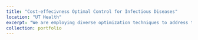 ```yaml
---
title: "Cost-effecivness Optimal Control for Infectious Diseases"
location: "UT Health"
excerpt: "We are employing diverse optimization techniques to address the optimal control problem and reduce overall epidemic costs—encompassing both infection-related and intervention expenses. Our approach integrates rigorous theoretical methodologies with data-driven strategies. ![alt text](https://raw.githubusercontent.com/bikaiming93/bikaiming93.github.io/master/images/Project4.png?raw=true)"
collection: portfolio
---
```


